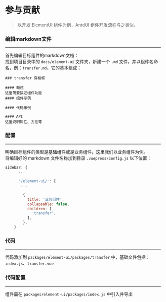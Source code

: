 # 参与贡献

<blockquote class="green-tip">
<p>以开发 ElementUI 组件为例，AntdUI 组件开发流程与之类似。</p>
</blockquote>

### 编辑markdown文件
---
首先编辑目标组件的markdown文档：<br>
找到项目目录中的 `docs/element-ui` 文件夹，新建一个 `.md` 文件，并以组件名命名，例：`transfer.md`，它的基本组成：

```
### transfer 穿梭框

#### 概述
这里简要描述组件功能
#### 组件示例

#### 代码示例

#### API
这里说明属性、方法等

```

### 配置
---
明确目标组件的类型是基础组件或是业务组件，这里我们以业务组件为例。<br>
将编辑好的 markdown 文件名称加到目录 `.vuepress/config.js` 以下位置：

```js
sidebar: {
      ...
      
      '/element-ui/': [
       ...

        {
          title: '业务组件',
          collapsable: false,
          children: [
            'transfer',
          ],
        },
    }

```
### 代码
---
代码添加到 `packages/element-ui/packages/transfer` 中，基础文件包括：`index.js`、`transfer.vue`
### 代码配置
---
组件需在 `packages/element-ui/packages/index.js` 中引入并导出